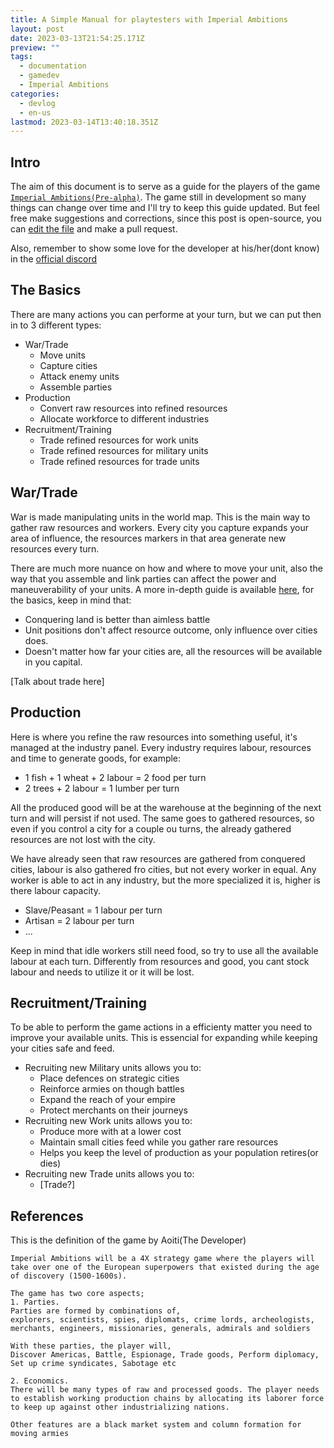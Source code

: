 ```yaml
---
title: A Simple Manual for playtesters with Imperial Ambitions
layout: post
date: 2023-03-13T21:54:25.171Z
preview: ""
tags:
  - documentation
  - gamedev
  - Imperial Ambitions
categories:
  - devlog
  - en-us
lastmod: 2023-03-14T13:40:18.351Z
---
```

## Intro

The aim of this document is to serve as a guide for the players of the game [`Imperial Ambitions(Pre-alpha)`](https://store.steampowered.com/app/2219390/Imperial_Ambitions/). The game still in development so many things can change over time and I'll try to keep this guide updated. But feel free make suggestions and corrections, since this post is open-source, you can [edit the file](https://github.dev/joelschutz/devlog/blob/main/_posts/2023-03-12-lauching-blog.md) and make a pull request.

Also, remember to show some love for the developer at his/her(dont know) in the [official discord](https://discord.gg/8wQEpweK)

## The Basics

There are many actions you can performe at your turn, but we can put then in to 3 different types:

- War/Trade
  - Move units
  - Capture cities
  - Attack enemy units
  - Assemble parties
- Production
  - Convert raw resources into refined resources
  - Allocate workforce to different industries
- Recruitment/Training
  - Trade refined resources for work units
  - Trade refined resources for military units
  - Trade refined resources for trade units

## War/Trade

War is made manipulating units in the world map. This is the main way to gather raw resources and workers. Every city you capture expands your area of influence, the resources markers in that area generate new resources every turn.

There are much more nuance on how and where to move your unit, also the way that you assemble and link parties can affect the power and maneuverability of your units. A more in-depth guide is available [here](), for the basics, keep in mind that:

- Conquering land is better than aimless battle
- Unit positions don't affect resource outcome, only influence over cities does.
- Doesn't matter how far your cities are, all the resources will be available in you capital.

[Talk about trade here]

## Production

Here is where you refine the raw resources into something useful, it's managed at the industry panel. Every industry requires labour, resources and time to generate goods, for example:

- 1 fish + 1 wheat + 2 labour = 2 food per turn
- 2 trees + 2 labour = 1 lumber per turn

All the produced good will be at the warehouse at the beginning of the next turn and will persist if not used. The same goes to gathered resources, so even if you control a city for a couple ou turns, the already gathered resources are not lost with the city.

We have already seen that raw resources are gathered from conquered cities, labour is also gathered fro cities, but not every worker in equal. Any worker is able to act in any industry, but the more specialized it is, higher is there labour capacity.

- Slave/Peasant = 1 labour per turn
- Artisan = 2 labour per turn
- ...

Keep in mind that idle workers still need food, so try to use all the available labour at each turn. Differently from resources and good, you cant stock labour and needs to utilize it or it will be lost.

## Recruitment/Training

To be able to perform the game actions in a efficienty matter you need to improve your available units. This is essencial for expanding while keeping your cities safe and feed.

- Recruiting new Military units allows you to:
  - Place defences on strategic cities
  - Reinforce armies on though battles
  - Expand the reach of your empire
  - Protect merchants on their journeys
- Recruiting new Work units allows you to:
  - Produce more with at a lower cost
  - Maintain small cities feed while you gather rare resources
  - Helps you keep the level of production as your population retires(or dies)
- Recruiting new Trade units allows you to:
  - [Trade?]

## References

This is the definition of the game by Aoiti(The Developer)

```text
Imperial Ambitions will be a 4X strategy game where the players will take over one of the European superpowers that existed during the age of discovery (1500-1600s). 

The game has two core aspects;
1. Parties. 
Parties are formed by combinations of,
explorers, scientists, spies, diplomats, crime lords, archeologists, merchants, engineers, missionaries, generals, admirals and soldiers

With these parties, the player will,
Discover Americas, Battle, Espionage, Trade goods, Perform diplomacy, Set up crime syndicates, Sabotage etc

2. Economics.
There will be many types of raw and processed goods. The player needs to establish working production chains by allocating its laborer force to keep up against other industrializing nations.

Other features are a black market system and column formation for moving armies 
```
